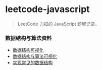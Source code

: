 # leetcode-javascript

> LeetCode 力扣的 JavaScript 题解记录。

### 数据结构与算法资料

- [数据结构可视化](https://visualgo.net/zh)
- [数据结构与算法可视化](https://www.cs.usfca.edu/~galles/visualization/Algorithms.html)
- [实现常见的数据结构](https://haiweilian.github.io/leetcode-javascript/数据结构/数据结构.html)
